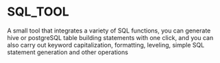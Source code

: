 # SQL_TOOL
A small tool that integrates a variety of SQL functions, you can generate hive or postgreSQL table building statements with one click, and you can also carry out keyword capitalization, formatting, leveling, simple SQL statement generation and other operations
